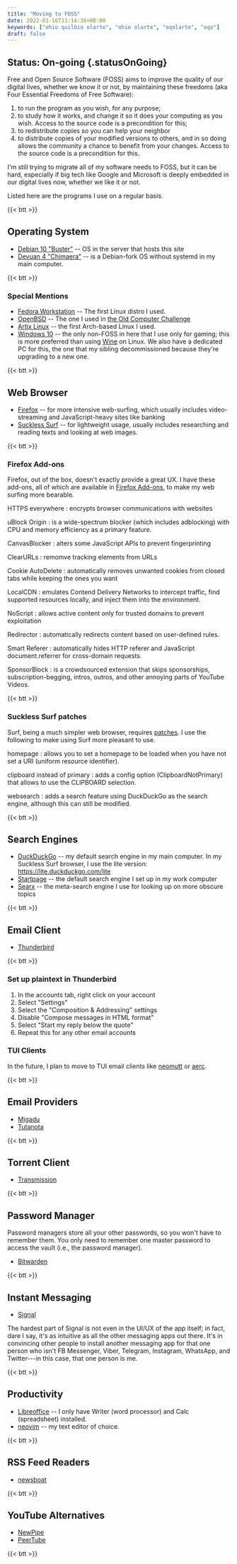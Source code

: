 ```yaml
---
title: "Moving to FOSS"
date: 2022-01-16T11:14:38+08:00
keywords: ["ohio quilbio olarte", "ohio olarte", "oqolarte", "oqo"]
draft: false
---
```

## Status: On-going {.statusOnGoing}

Free and Open Source Software (FOSS) aims to improve the quality of our digital lives, whether we know it or not, by maintaining these freedoms (aka Four Essential Freedoms of Free Software):

1. to run the program as you wish, for any purpose;
1. to study how it works, and change it so it does your computing as you wish.
   Access to the source code is a precondition for this;
1. to redistribute copies so you can help your neighbor
1. to distribute copies of your modified versions to others, and in so doing
   allows the community a chance to benefit from your changes. Access to the
   source code is a precondition for this.

I'm still trying to migrate all of my software needs to FOSS,
but it can be hard, especially if big tech like Google and Microsoft
is deeply embedded in our digital lives now,
whether we like it or not.

Listed here are the programs I use on a regular basis.

{{< btt >}}
## Operating System 

- [Debian 10 "Buster"](https://www.debian.org/releases/buster/) -- OS in the server that
  hosts this site
- [Devuan 4
  "Chimaera"](https://www.devuan.org/os/announce/chimaera-release-announce-2021-10-14) -- is a Debian-fork OS without systemd in my main computer.

{{< btt >}}
### Special Mentions
- [Fedora Workstation](https://getfedora.org/en/workstation/) -- The first Linux
  distro I used.
- [OpenBSD](https://www.openbsd.org/) -- The one I used in [the Old Computer Challenge](/old-computer)
- [Artix Linux](https://artixlinux.org/) -- the first Arch-based Linux
  I used.
- [Windows 10](https://www.microsoft.com/en-us/software-download/windows10ISO)
  -- the only non-FOSS in here that I use only for gaming;
  this is more preferred than using [Wine](https://www.winehq.org/) on Linux.
We also have a dedicated PC for this, the one that my sibling decommissioned
because they're upgrading to a new one.

{{< btt >}}
## Web Browser

- [Firefox](https://www.mozilla.org/firefox/) -- for more intensive web-surfing,
  which usually includes video-streaming and JavaScript-heavy sites like banking
- [Suckless Surf](https://surf.suckless.org) -- for lightweight usage, usually
  includes researching and reading texts and looking at web images.

{{< btt >}}
### Firefox Add-ons
Firefox, out of the box, doesn't exactly provide a great UX.
I have these add-ons, all of which are available in [Firefox Add-ons](https://addons.mozilla.org/en-US/firefox/), to make my web surfing more bearable.

HTTPS everywhere
: encrypts browser communications with websites

uBlock Origin
: is a wide-spectrum blocker (which includes adblocking) with CPU and memory efficiency as a primary feature.

CanvasBlocker
: alters some JavaScript APIs to prevent fingerprinting

ClearURLs
: remomve tracking elements from URLs

Cookie AutoDelete
: automatically removes unwanted cookies from closed tabs
while keeping the ones you want

LocalCDN
: emulates Contend Delivery Networks to intercept traffic, find
supported resources locally, and inject them into the environment.

NoScript
: allows active content only for trusted domains to prevent exploitation

Redirector
: automatically redirects content based on user-defined rules.

Smart Referer
: automatically hides HTTP referer and JavaScript
document.referrer for cross-domain requests.

SponsorBlock
: is a crowdsourced extension that skips sponsorships, subscription-begging, intros, outros, and
other annoying parts of YouTube Videos.

{{< btt >}}
### Suckless Surf patches
Surf, being a much simpler web browser, requires
[patches](https://surf.suckless.org/patches/).
I use the following to make using Surf more pleasant to use.

homepage
: allows you to set a homepage to be loaded when you have not set a
  URI (uniform resource identifier).

clipboard instead of primary
: adds a config option (ClipboardNotPrimary) that allows to use the CLIPBOARD selection.

websearch
: adds a search feature using DuckDuckGo as the search engine,
although this can still be modified.

{{< btt >}}
## Search Engines
- [DuckDuckGo](https://duckduckgo.com/) -- my default search engine in my main
  computer.
In my Suckless Surf browser,
I use the lite version: https://lite.duckduckgo.com/lite
- [Startpage](https://www.startpage.com/) -- the default search engine I set up
  in my work computer
- [Searx](https://searx.space/) -- the meta-search engine I use for looking up
  on more obscure topics

{{< btt >}}
## Email Client

- [Thunderbird](https://www.thunderbird.net/)

{{< btt >}}
### Set up plaintext in Thunderbird

1. In the accounts tab, right click on your account
1. Select "Settings"
1. Select the "Composition & Addressing" settings
1. Disable "Compose messages in HTML format"
1. Select "Start my reply below the quote"
1. Repeat this for any other email accounts

### TUI Clients

In the future, I plan to move to TUI email clients like
[neomutt](https://neomutt.org) or [aerc](https://aerc-mail.org).

{{< btt >}}
## Email Providers

- [Migadu](https://www.migadu.com/)
- [Tutanota](https://tutanota.com/)

{{< btt >}}
## Torrent Client

- [Transmission](https://transmissionbt.com/)

{{< btt >}}
## Password Manager

Password managers store all your other passwords, so you won't have to remember
them.
You only need to remember one master password to access the vault (i.e., the
password manager).

- [Bitwarden](https://bitwarden.com/)

{{< btt >}}
## Instant Messaging

- [Signal](https://signal.org/)

The hardest part of Signal is not even in the UI/UX of the app itself;
in fact, dare I say, it's as intuitive as all the other messaging apps out
there.
It's in convincing other people to install another
messaging app for that one person who isn't FB Messenger, Viber, Telegram,
Instagram, WhatsApp,
and Twitter---in this case, that one person is me.

{{< btt >}}
## Productivity
- [Libreoffice](https://www.libreoffice.org/) -- I only have Writer (word
  processor) and Calc (spreadsheet) installed.
- [neovim](https://neovim.io) -- my text editor of choice.

{{< btt >}}
## RSS Feed Readers
- [newsboat](https://newsboat.org/)

{{< btt >}}
## YouTube Alternatives
- [NewPipe](https://newpipe.net/)
- [PeerTube](https://joinpeertube.org/)


{{< btt >}}
